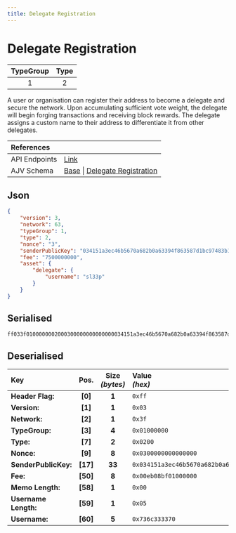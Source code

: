 ```yaml
---
title: Delegate Registration
---
```


# Delegate Registration

| TypeGroup | Type  |
| :-------: | :---: |
|     1     |   2   |

A user or organisation can register their address to become a delegate and secure the network. Upon accumulating sufficient vote weight, the delegate will begin forging transactions and receiving block rewards. The delegate assigns a custom name to their address to differentiate it from other delegates.

| References           |                                                                                                                                                                                                                                                           |
| :------------------- | :-------------------------------------------------------------------------------------------------------------------------------------------------------------------------------------------------------------------------------------------------------- |
| API Endpoints        | [Link](https://api.solar.org/#/Transactions)                                                                                                                                                                                                              |
| AJV Schema           | [Base](https://github.com/Solar-network/core/blob/main/packages/crypto/src/transactions/types/schemas.ts#L17-L46) \| [Delegate Registration](https://github.com/Solar-network/core/blob/main/packages/crypto/src/transactions/types/schemas.ts#L103-L124) |

## Json

```json
{
    "version": 3,
    "network": 63,
    "typeGroup": 1,
    "type": 2,
    "nonce": "3",
    "senderPublicKey": "034151a3ec46b5670a682b0a63394f863587d1bc97483b1b6c70eb58e7f0aed192",
    "fee": "7500000000",
    "asset": {
        "delegate": {
            "username": "sl33p"
        }
    }
}
```

## Serialised

```shell
ff033f0100000002000300000000000000034151a3ec46b5670a682b0a63394f863587d1bc97483b1b6c70eb58e7f0aed19200eb08bf010000000005736c333370
```

## Deserialised

| Key                  |   Pos.   | Size<br/>_(bytes)_ | Value<br/>_(hex)_                                                      |
| :------------------- | :------: | :----------------: | :--------------------------------------------------------------------- |
| **Header Flag:**     | **[0]**  |       **1**        | `0xff`                                                                 |
| **Version:**         | **[1]**  |       **1**        | `0x03`                                                                 |
| **Network:**         | **[2]**  |       **1**        | `0x3f`                                                                 |
| **TypeGroup:**       | **[3]**  |       **4**        | `0x01000000`                                                           |
| **Type:**            | **[7]**  |       **2**        | `0x0200`                                                               |
| **Nonce:**           | **[9]**  |       **8**        | `0x0300000000000000`                                                   |
| **SenderPublicKey:** | **[17]** |       **33**       | `0x034151a3ec46b5670a682b0a63394f863587d1bc97483b1b6c70eb58e7f0aed192` |
| **Fee:**             | **[50]** |       **8**        | `0x00eb08bf01000000`                                                   |
| **Memo Length:**     | **[58]** |       **1**        | `0x00`                                                                 |
| **Username Length:** | **[59]** |       **1**        | `0x05`                                                                 |
| **Username:**        | **[60]** |       **5**        | `0x736c333370`                                                         |
